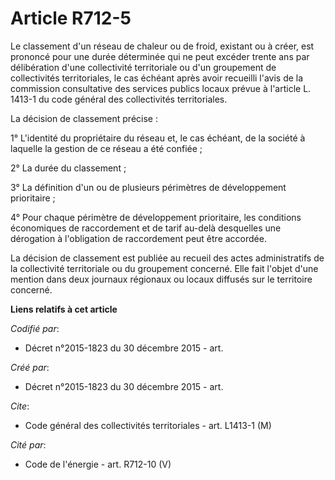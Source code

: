 # Article R712-5

Le classement d'un réseau de chaleur ou de froid, existant ou à créer, est prononcé pour une durée déterminée qui ne peut
excéder trente ans par délibération d'une collectivité territoriale ou d'un groupement de collectivités territoriales, le cas
échéant après avoir recueilli l'avis de la commission consultative des services publics locaux prévue à l'article L. 1413-1
du code général des collectivités territoriales.

La décision de classement précise :

1° L'identité du propriétaire du réseau et, le cas échéant, de la société à laquelle la gestion de ce réseau a été confiée ;

2° La durée du classement ;

3° La définition d'un ou de plusieurs périmètres de développement prioritaire ;

4° Pour chaque périmètre de développement prioritaire, les conditions économiques de raccordement et de tarif au-delà
desquelles une dérogation à l'obligation de raccordement peut être accordée.

La décision de classement est publiée au recueil des actes administratifs de la collectivité territoriale ou du groupement
concerné. Elle fait l'objet d'une mention dans deux journaux régionaux ou locaux diffusés sur le territoire concerné.

**Liens relatifs à cet article**

_Codifié par_:

  - Décret n°2015-1823 du 30 décembre 2015 - art.

_Créé par_:

  - Décret n°2015-1823 du 30 décembre 2015 - art.

_Cite_:

  - Code général des collectivités territoriales - art. L1413-1 (M)

_Cité par_:

  - Code de l'énergie - art. R712-10 (V)
